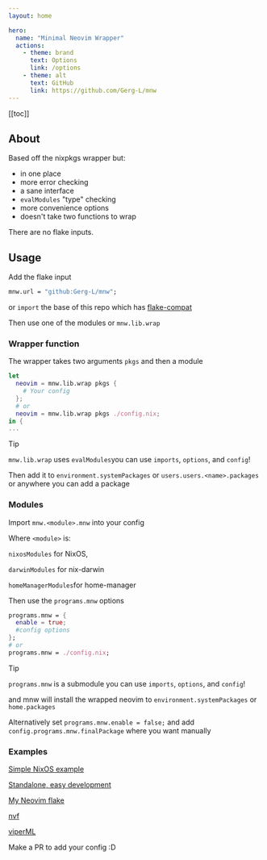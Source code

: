 ```yaml
---
layout: home

hero:
  name: "Minimal Neovim Wrapper"
  actions:
    - theme: brand
      text: Options
      link: /options
    - theme: alt
      text: GitHub
      link: https://github.com/Gerg-L/mnw
---
```

[[toc]]
## About
Based off the nixpkgs wrapper but:

- in one place
- more error checking
- a sane interface
- `evalModules` "type" checking
- more convenience options
- doesn't take two functions to wrap

There are no flake inputs.

## Usage

Add the flake input

```nix
mnw.url = "github:Gerg-L/mnw";
```

or `import` the base of this repo which has
[flake-compat](https://github.com/edolstra/flake-compat)

Then use one of the modules or `mnw.lib.wrap`

### Wrapper function

The wrapper takes two arguments `pkgs` and then a module

```nix
let
  neovim = mnw.lib.wrap pkgs {
    # Your config
  };
  # or
  neovim = mnw.lib.wrap pkgs ./config.nix;
in {
...
```

> [!TIP]
> `mnw.lib.wrap` uses `evalModules`you can use `imports`, `options`, and
> `config`!

Then add it to `environment.systemPackages` or `users.users.<name>.packages` or
anywhere you can add a package

### Modules

Import `mnw.<module>.mnw` into your config

Where `<module>` is:

`nixosModules` for NixOS,

`darwinModules` for nix-darwin

`homeManagerModules`for home-manager

Then use the `programs.mnw` options

```nix
programs.mnw = {
  enable = true;
  #config options
};
# or
programs.mnw = ./config.nix;
```

> [!TIP]
> `programs.mnw` is a submodule you can use `imports`, `options`, and `config`!

and mnw will install the wrapped neovim to `environment.systemPackages` or
`home.packages`

Alternatively set `programs.mnw.enable = false;` and add
`config.programs.mnw.finalPackage` where you want manually


### Examples

[Simple NixOS example](https://github.com/Gerg-L/mnw/tree/master/examples/nixos)

[Standalone, easy development](https://github.com/Gerg-L/mnw/tree/master/examples/easy-dev)

[My Neovim flake](https://github.com/Gerg-L/nvim-flake)

[nvf](https://github.com/notashelf/nvf)

[viperML](https://github.com/viperML/dotfiles/blob/master/packages/neovim/module.nix)

Make a PR to add your config :D
